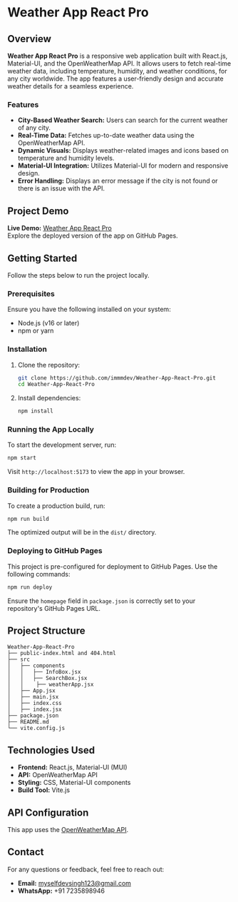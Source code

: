 # Weather App React Pro

&#x20;

## Overview

**Weather App React Pro** is a responsive web application built with React.js, Material-UI, and the OpenWeatherMap API. It allows users to fetch real-time weather data, including temperature, humidity, and weather conditions, for any city worldwide. The app features a user-friendly design and accurate weather details for a seamless experience.

### Features

- **City-Based Weather Search:** Users can search for the current weather of any city.
- **Real-Time Data:** Fetches up-to-date weather data using the OpenWeatherMap API.
- **Dynamic Visuals:** Displays weather-related images and icons based on temperature and humidity levels.
- **Material-UI Integration:** Utilizes Material-UI for modern and responsive design.
- **Error Handling:** Displays an error message if the city is not found or there is an issue with the API.

## Project Demo

**Live Demo:** [Weather App React Pro](https://immmdev.github.io/Weather-App-React-Pro)\
Explore the deployed version of the app on GitHub Pages.

## Getting Started

Follow the steps below to run the project locally.

### Prerequisites

Ensure you have the following installed on your system:

- Node.js (v16 or later)
- npm or yarn

### Installation

1. Clone the repository:

   ```bash
   git clone https://github.com/immmdev/Weather-App-React-Pro.git
   cd Weather-App-React-Pro
   ```

2. Install dependencies:

   ```bash
   npm install
   ```

### Running the App Locally

To start the development server, run:

```bash
npm start
```

Visit `http://localhost:5173` to view the app in your browser.

### Building for Production

To create a production build, run:

```bash
npm run build
```

The optimized output will be in the `dist/` directory.

### Deploying to GitHub Pages

This project is pre-configured for deployment to GitHub Pages. Use the following commands:

```bash
npm run deploy
```

Ensure the `homepage` field in `package.json` is correctly set to your repository's GitHub Pages URL.

## Project Structure

```
Weather-App-React-Pro
├── public-index.html and 404.html
├── src
│   ├── components
│   │   ├── InfoBox.jsx      
│   │   ├── SearchBox.jsx  
│   │    ├── weatherApp.jsx 
│   ├── App.jsx  
│   ├── main.jsx 
│   ├── index.css          
│   ├── index.jsx           
├── package.json
├── README.md
└── vite.config.js
```

## Technologies Used

- **Frontend:** React.js, Material-UI (MUI)
- **API:** OpenWeatherMap API
- **Styling:** CSS, Material-UI components
- **Build Tool:** Vite.js

## API Configuration

This app uses the [OpenWeatherMap API](https://openweathermap.org/).

## Contact

For any questions or feedback, feel free to reach out:

- **Email:** [myselfdevsingh123@gmail.com](mailto\:myselfdevsingh123@gmail.com)
- **WhatsApp:** +91 7235898946

